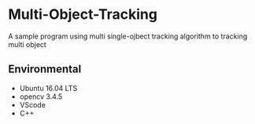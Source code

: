 Multi-Object-Tracking
============================

A sample program using multi single-ojbect tracking algorithm to tracking multi object

## Environmental
* Ubuntu 16.04 LTS
* opencv 3.4.5
* VScode
* C++

